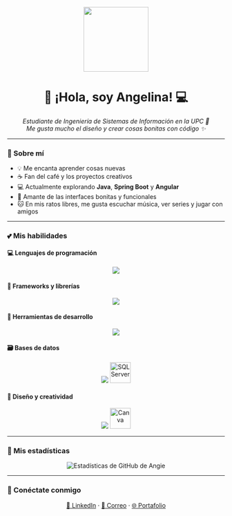 <p align="center">
  <img src="https://media.giphy.com/media/v1.Y2lkPWVjZjA1ZTQ3dnp5enFhbXYwdnVmaDVxemo3MnYxOHZrdDJpbXZxNnVqbXBodmxpMiZlcD12MV9naWZzX3JlbGF0ZWQmY3Q9Zw/6xNz1sIh6FmOxHuboJ/giphy.gif" width="150"/>
</p>

<h1 align="center">🌸 ¡Hola, soy Angelina! 💻</h1>

<p align="center">
  <em>Estudiante de Ingeniería de Sistemas de Información en la UPC 🌼<br>
  Me gusta mucho el diseño y crear cosas bonitas con código ✨</em>
</p>

---

### 🧁 Sobre mí
- 💡 Me encanta aprender cosas nuevas
- ☕ Fan del café y los proyectos creativos  
- 💻 Actualmente explorando **Java**, **Spring Boot** y **Angular** 
- 🎨 Amante de las interfaces bonitas y funcionales  
- 🐱 En mis ratos libres, me gusta escuchar música, ver series y jugar con amigos  

---

### 💕 Mis habilidades

#### 💻 Lenguajes de programación
<p align="center">
  <img src="https://skillicons.dev/icons?i=java,python,javascript,cs,html,css" />
</p>

#### 🍃 Frameworks y librerías
<p align="center">
  <img src="https://skillicons.dev/icons?i=spring,flutter" />
</p>

#### 💼 Herramientas de desarrollo
<p align="center">
  <img src="https://skillicons.dev/icons?i=git,vscode,idea,postman" />
</p>

#### 🗃️ Bases de datos
<p align="center">
  <img src="https://skillicons.dev/icons?i=postgresql,firebase" />
  <img src="https://cdn.jsdelivr.net/gh/devicons/devicon/icons/microsoftsqlserver/microsoftsqlserver-plain.svg" width="48" height="48" alt="SQL Server" />
</p>

#### 🎨 Diseño y creatividad
<p align="center">
  <img src="https://skillicons.dev/icons?i=figma" />
  <img src="https://cdn.jsdelivr.net/gh/devicons/devicon/icons/canva/canva-original.svg" width="48" height="48" alt="Canva" />
</p>

---

### 🌷 Mis estadísticas
<p align="center">
  <img src="https://github-readme-stats.vercel.app/api?username=AngieB26&show_icons=true&theme=rose_pine" alt="Estadísticas de GitHub de Angie" />
</p>

---

### 🌼 Conéctate conmigo
<p align="center">
  <a href="https://www.linkedin.com/in/tu-perfil" target="_blank">💼 LinkedIn</a> · 
  <a href="mailto:angelina.barrientos.01@gmail.com">📧 Correo</a> · 
  <a href="https://angieb26.github.io/">🌐 Portafolio</a>
</p>
